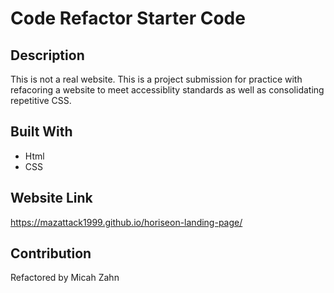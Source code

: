 # Code Refactor Starter Code

## Description
This is not a real website. This is a project submission for practice with refacoring a website to meet accessiblity standards as well as consolidating repetitive CSS.

## Built With
* Html
* CSS

## Website Link
https://mazattack1999.github.io/horiseon-landing-page/

## Contribution
Refactored by Micah Zahn

